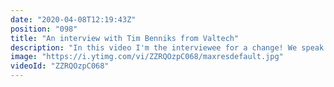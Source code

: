 ```yaml
---
date: "2020-04-08T12:19:43Z"
position: "098"
title: "An interview with Tim Benniks from Valtech"
description: "In this video I'm the interviewee for a change! We speak about the #vuejsamsterdam conference I just spoke at, about how I interact with the Vue.js community, how I personally interact with clients and teams, about the future of automation in the tech space and how I see innovation in enterprise software. Lot's of good stuff!\n\n1:20 About the conference.\n1:50 About the talk: Team First.\n4:00 FATTY. Public Accountability.\n10:19 Innovation on enterprise level.\n17:30 About failing and behavior.\n21:10 What do you drink while coding?\n\nFollow me here:\nWebsite: https://timbenniks.nl/\nTwitter: https://twitter.com/timbenniks\nGithub: https://github.com/timbenniks\n\nContent created in collaboration with front-end developer love:\nhttps://vuejs.amsterdam\nhttps://twitter.com/vuejsamsterdam"
image: "https://i.ytimg.com/vi/ZZRQOzpC068/maxresdefault.jpg"
videoId: "ZZRQOzpC068"
---
```


